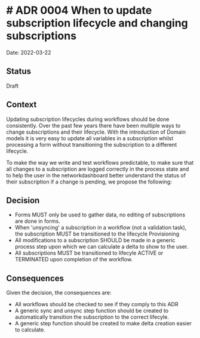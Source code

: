 # # ADR 0004 When to update subscription lifecycle and changing subscriptions
Date: 2022-03-22

## Status

Draft

## Context

Updating subscription lifecycles during workflows should be done consistently. Over the past few years there have been
multiple ways to change subscriptions and their lifecycle. With the introduction of Domain models it is very easy to
update  all variables in a subscription whilst processing a form without transitioning the subscription to a different lifecycle.

To make the way we write and test workflows predictable, to make sure that all changes to a subscription are logged correctly
in the process state and to help the user in the networkdashboard better understand the status of their subscription
if a change is pending, we propose the following:

## Decision

- Forms MUST only be used to gather data, no editing of subscriptions are done in forms.
- When 'unsyncing' a subscription in a workflow (not a validation task), the subscription MUST be transitioned to the lifecycle Provisioning
- All modifications to a subscription SHOULD be made in a generic process step upon which we can calculate a delta to show to the user.
- All subscriptions MUST be transitioned to lifecyle ACTIVE or TERMINATED upon completion of the workflow.

## Consequences

Given the decision, the consequences are:
- All workflows should be checked to see if they comply to this ADR
- A generic sync and unsync step function should be created to automatically transition the subscription to the correct lifecyle.
- A generic step function should be created to make delta creation easier to calculate.
